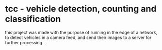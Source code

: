 # tcc - vehicle detection, counting and classification

this project was made with the purpose of running in the edge of a network, to detect vehicles in a camera feed, and send their images to a server for further processing.
